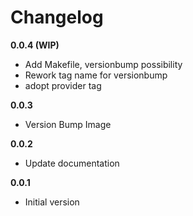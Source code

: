 # Changelog

**0.0.4 (WIP)**
- Add Makefile, versionbump possibility
- Rework tag name for versionbump
- adopt provider tag

**0.0.3**
- Version Bump Image

**0.0.2**
- Update documentation

**0.0.1**
- Initial version
